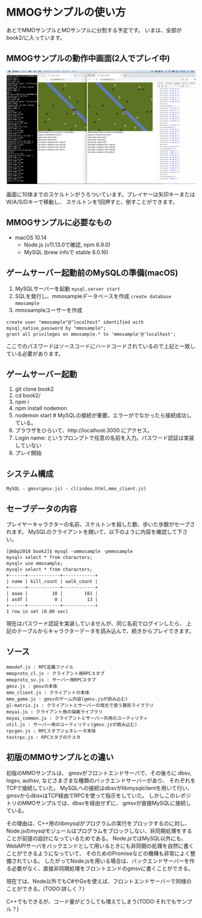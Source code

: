 # MMOGサンプルの使い方


あとでMMOサンプルとMOサンプルに分割する予定です。
いまは、全部がbook2/に入っています。


## MMOGサンプルの動作中画面(2人でプレイ中)

<img src="./mmosample.png">

画面に10体までのスケルトンがうろついています。プレイヤーは矢印キーまたはW/A/S/Dキーで移動し、
スケルトンを1回押すと、倒すことができます。

## MMOGサンプルに必要なもの

- macOS 10.14
   - Node.js (v11.13.0で確認, npm 6.9.0)
   - MySQL (brew infoで stable 8.0.16)
   

## ゲームサーバー起動前のMySQLの準備(macOS)

1. MySQLサーバーを起動 ```mysql.server start```
2. SQLを発行し、mmosampleデータベースを作成 ```create database mmosample```
3. mmosampleユーザーを作成

```
create user "mmosample"@"localhost" identified with mysql_native_password by "mmosample";
grant all privileges on mmosample.* to 'mmosample'@'localhost';
```

ここでのパスワードはソースコードにハードコードされているので上記と一致している必要があります。

## ゲームサーバー起動

1. git clone book2    
2. cd book2/
3. npm i
4. npm install nodemon
5. nodemon start  # MySQLの接続が重要。エラーがでなかったら接続成功している。
6. ブラウザをひらいて、http://localhost:3000 にアクセス。
7. Login name: というプロンプトで任意の名前を入力。パスワード認証は実装していない
8. プレイ開始


## システム構成

```
MySQL - gmsv(gmsv.js) - cl(index.html,mmo_client.js)
```

## セーブデータの内容

プレイヤーキャラクターの名前、スケルトンを殺した数、歩いた歩数がセーブされます。
MySQLのクライアントを開いて、以下のように内容を確認して下さい。


```
[@mbp2018 book2]$ mysql -ummosample -pmmosample
mysql> select * from characters;
mysql> use mmosample;
mysql> select * from characters;
+------+------------+------------+
| name | kill_count | walk_count |
+------+------------+------------+
| aaaa |         10 |        181 |
| asdf |          0 |         13 |
+------+------------+------------+
1 row in set (0.00 sec)
```

現在はパスワード認証を実装していませんが、同じ名前でログインしたら、
上記のテーブルからキャラクターデータを読み込んで、続きからプレイできます。


## ソース

```
mmodef.js : RPC定義ファイル
mmoproto_cl.js : クライアント用RPCスタブ
mmoproto_sv.js : サーバー用RPCスタブ
gmsv.js : gmsvの本体
mmo_client.js : クライアントの本体
mmo_game.js : gmsvのゲーム内容(gmsv.jsが読み込む)
gl-matrix.js : クライアントとサーバーの両方で使う算術ライブラリ
moyai.js : クライアント用の描画ライブラリ
moyai_common.js : クライアントとサーバー共用のユーティリティ
util.js : サーバー用のユーティリティ(gmsv.jsが読み込む)
rpcgen.js : RPCスタブジェネレータ本体
testrpc.js : RPCスタブのテスタ
```

## 初版のMMOサンプルとの違い

初版のMMOサンプルは、
gmsvがフロントエンドサーバで、その後ろに dbsv, logsv, authsv, などさまざまな種類のバックエンドサーバーがあり、
それぞれをTCPで接続していた。
MySQLへの接続はdbsvがlibmysqlclientを用いて行い、gmsvからdbsvはTCP経由でRPCを使って指示をしていた。
しかしこのレポジトリのMMOサンプルでは、dbsvを経由せずに、 gmsvが直接MySQLに接続している。

その理由は、C++用のlibmysqlがプログラムの実行をブロックするのに対し、
Node.jsのmysqlモジュールはプログラムをブロックしない、非同期処理をすることが前提の設計になっているためである。
Node.jsではMySQL以外にも、WebAPIサーバをバックエンドとして用いるときにも非同期の処理を自然に書くことができるようになっていて、
そのためのPromiseなどの機構も非常によく整備されている。
したがってNode.jsを用いる場合は、バックエンドサーバーを作る必要がなく、直接非同期処理をフロントエンドのgmsvに書くことができる。

現在では、Node以外でもC#やGoを使えば、フロントエンドサーバーで同様のことができる。(TODO:詳しく？)

C++でもできるが、コード量がどうしても増えてしまう(TODO:それでもサンプル？)




